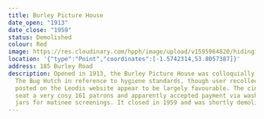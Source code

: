 ```yaml
---
title: Burley Picture House
date_open: "1913"
date_close: "1959"
status: Demolished
colour: Red
image: https://res.cloudinary.com/hpph/image/upload/v1595964820/hidinginplainsight/burleypicturehouse.svg
location: '{"type":"Point","coordinates":[-1.5742314,53.8057387]}'
address: 185 Burley Road
description: Opened in 1913, the Burley Picture House was colloquially known as
  The Bug Hutch in reference to hygiene standards, though user recollections
  posted on the Leodis website appear to be largely favourable. The cinema could
  seat a very cosy 161 patrons and apparently accepted payment via washed glass
  jars for matinee screenings. It closed in 1959 and was shortly demolished.
---
```

